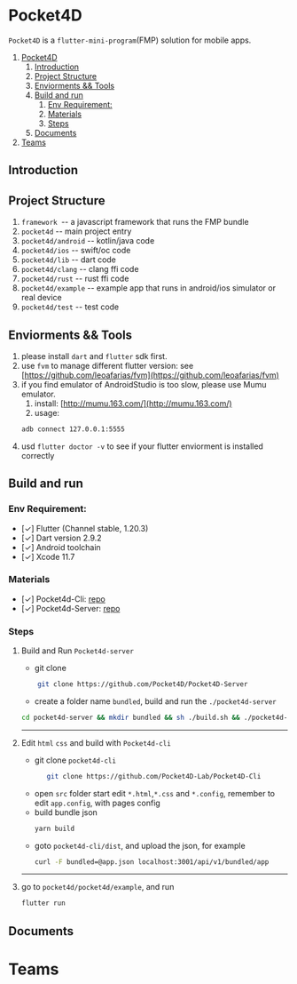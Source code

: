 # Pocket4D

`Pocket4D` is a `flutter-mini-program`(FMP) solution for mobile apps.

1. [Pocket4D](#pocket4d)
   1. [Introduction](#introduction)
   2. [Project Structure](#project-structure)
   3. [Enviorments && Tools](#enviorments--tools)
   4. [Build and run](#build-and-run)
      1. [Env Requirement:](#env-requirement)
      2. [Materials](#materials)
      3. [Steps](#steps)
   5. [Documents](#documents)
2. [Teams](#teams)

## Introduction


## Project Structure

1. `framework `-- a javascript framework that runs the FMP bundle
2. `pocket4d` -- main project entry
3. `pocket4d/android` -- kotlin/java code
4. `pocket4d/ios` -- swift/oc code
5. `pocket4d/lib` -- dart code
6. `pocket4d/clang` -- clang ffi code
7. `pocket4d/rust` -- rust ffi code
8. `pocket4d/example` -- example app that runs in android/ios simulator or real device
9. `pocket4d/test` -- test code

## Enviorments && Tools

1. please install `dart` and `flutter` sdk first.
2. use `fvm` to manage different flutter version: see [https://github.com/leoafarias/fvm](https://github.com/leoafarias/fvm)
3. if you find emulator of AndroidStudio is too slow, please use Mumu emulator.
   1. install: [http://mumu.163.com/](http://mumu.163.com/)
   2. usage:
    ```bash
    adb connect 127.0.0.1:5555
    ```
4. usd `flutter doctor -v` to see if your flutter enviorment is installed correctly


## Build and run
### Env Requirement:
* [✓] Flutter (Channel stable, 1.20.3)
* [✓] Dart version 2.9.2
* [✓] Android toolchain
* [✓] Xcode 11.7

### Materials
* [✓] Pocket4d-Cli: [repo](https://github.com/Pocket4D-Lab/Pocket4D-Cli)
* [✓] Pocket4d-Server: [repo](https://github.com/Pocket4D/Pocket4D-Server)

### Steps
1. Build and Run `Pocket4d-server`
    * git clone
    ```bash
        git clone https://github.com/Pocket4D/Pocket4D-Server 
    ```
    * create a folder name `bundled`, build and run the `./pocket4d-server`
    
    
    ```bash
    cd pocket4d-server && mkdir bundled && sh ./build.sh && ./pocket4d-server
    ```
    --- 

2. Edit `html` `css` and build with `Pocket4d-cli`
    * git clone `pocket4d-cli`
        ```bash
           git clone https://github.com/Pocket4D-Lab/Pocket4D-Cli 
        ```
    * open `src` folder start edit `*.html`,`*.css` and `*.config`, remember to edit `app.config`, with pages config
    * build bundle json
        ```bash
        yarn build
        ```
     * goto `pocket4d-cli/dist`, and upload the json, for example
        ```bash
        curl -F bundled=@app.json localhost:3001/api/v1/bundled/app
        ```
    --- 
3.  go to `pocket4d/pocket4d/example`, and run
    ```bash
    flutter run
    ```
   
 


## Documents



# Teams
